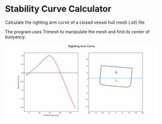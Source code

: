 # Stability Curve Calculator

Calculate the righting arm curve of a closed vessel hull mesh (.stl) file

The program uses Trimesh to manipulate the mesh and find its center of buoyancy.

![](https://github.com/Marijnpf/StabilityCurve/blob/main/data/stability%20curve.gif)
